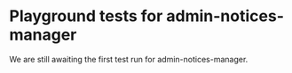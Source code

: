 # Playground tests for admin-notices-manager
We are still awaiting the first test run for admin-notices-manager.

